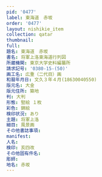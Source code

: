 ```yaml
---
pid: '0477'
label: 東海道　赤坂
order: '0477'
layout: nishikie_item
collection: qatar
thumbnail: 
full: 
題名: 東海道　赤坂
書名: 将軍上洛東海道行列図
所蔵機関: 東京大学史料編纂所
請求記号: '0380-15-(50)'
画工名: 広重（二代目）画
和暦年月日: 文久３年４月(18630040550)
版元名: 大金
版元住所: 築地
判: 大判
形態: 竪絵 １枚
彩色: 錦絵
検印状況: あり
主題: 将軍上洛
細目: 風景画
その他書誌事項: 
manifest: 
人名: 
検印: 亥四改
その他固有件名: 
彫師: 
地名: 赤坂
---
```

